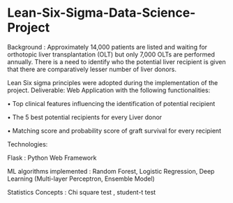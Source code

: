 # Lean-Six-Sigma-Data-Science-Project

Background : Approximately 14,000 patients are listed and waiting for orthotopic liver transplantation (OLT) but only 7,000 OLTs are performed annually.
There is a need to identify who the potential liver recipient is given that there are comparatively lesser number of liver donors.

Lean Six sigma principles were adopted during the implementation of the project.
Deliverable: Web Application with the following functionalities:


•	Top clinical features influencing the identification of potential recipient

•	The 5 best potential recipients for every Liver donor

•	Matching score and probability score of graft survival for every recipient






Technologies: 

Flask : Python Web Framework 

ML algorithms implemented : Random Forest, Logistic Regression, Deep Learning (Multi-layer Perceptron, Ensemble Model)

Statistics Concepts : Chi square test , student-t test
